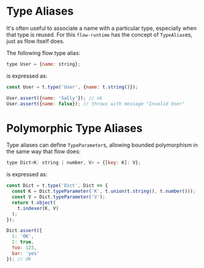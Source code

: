 # Type Aliases

It's often useful to associate a name with a particular type, especially when that type is reused.
For this `flow-runtime` has the concept of `TypeAlias`es, just as flow itself does.

The following flow type alias:
```js
type User = {name: string};
```

is expressed as:
```js
const User = t.type('User', {name: t.string()});

User.assert({name: 'Sally'}); // ok
User.assert({name: false}); // throws with message "Invalid User"
```

# Polymorphic Type Aliases
Type aliases can define `TypeParameter`s, allowing bounded polymorphism in the same way that flow does:

```js
type Dict<K: string | number, V> = {[key: K]: V};
```
is expressed as:
```js
const Dict = t.type('Dict', Dict => {
  const K = Dict.typeParameter('K', t.union(t.string(), t.number()));
  const V = Dict.typeParameter('V');
  return t.object(
    t.indexer(K, V)
  );
});

Dict.assert({
  1: 'OK',
  2: true,
  foo: 123,
  bar: 'yes'
}); // OK
```